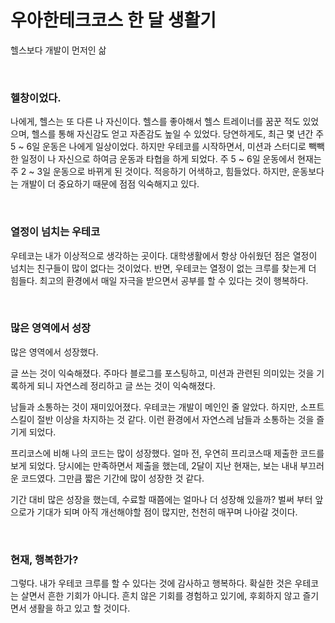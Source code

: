 # 우아한테크코스 한 달 생활기

헬스보다 개발이 먼저인 삶

<br>

### 헬창이었다.

나에게, 헬스는 또 다른 나 자신이다.
헬스를 좋아해서 헬스 트레이너를 꿈꾼 적도 있었으며, 헬스를 통해 자신감도 얻고 자존감도 높일 수 있었다.
당연하게도, 최근 몇 년간 주 5 ~ 6일 운동은 나에게 일상이었다.
하지만 우테코를 시작하면서, 미션과 스터디로 빽빽한 일정이 나 자신으로 하여금 운동과 타협을 하게 되었다.
주 5 ~ 6일 운동에서 현재는 주 2 ~ 3일 운동으로 바뀌게 된 것이다.
적응하기 어색하고, 힘들었다.
하지만, 운동보다는 개발이 더 중요하기 때문에 점점 익숙해지고 있다.

<br>

### 열정이 넘치는 우테코

우테코는 내가 이상적으로 생각하는 곳이다.
대학생활에서 항상 아쉬웠던 점은 열정이 넘치는 친구들이 많이 없다는 것이었다.
반면, 우테코는 열정이 없는 크루를 찾는게 더 힘들다.
최고의 환경에서 매일 자극을 받으면서 공부를 할 수 있다는 것이 행복하다.

<br>

### 많은 영역에서 성장

많은 영역에서 성장했다.

글 쓰는 것이 익숙해졌다.
주마다 블로그를 포스팅하고, 미션과 관련된 의미있는 것을 기록하게 되니 자연스레 정리하고 글 쓰는 것이 익숙해졌다.

남들과 소통하는 것이 재미있어졌다.
우테코는 개발이 메인인 줄 알았다. 하지만, 소프트 스킬이 절반 이상을 차지하는 것 같다. 이런 환경에서 자연스레 남들과 소통하는 것을 즐기게 되었다.

프리코스에 비해 나의 코드는 많이 성장했다.
얼마 전, 우연히 프리코스때 제출한 코드를 보게 되었다.
당시에는 만족하면서 제출을 했는데, 2달이 지난 현재는, 보는 내내 부끄러운 코드였다. 그만큼 짧은 기간에 많이 성장한 것 같다.

기간 대비 많은 성장을 했는데, 수료할 때쯤에는 얼마나 더 성장해 있을까?
벌써 부터 앞으로가 기대가 되며 아직 개선해야할 점이 많지만, 천천히 매꾸며 나아갈 것이다.

<br>

### 현재, 행복한가?

그렇다. 내가 우테코 크루를 할 수 있다는 것에 감사하고 행복하다.
확실한 것은 우테코는 살면서 흔한 기회가 아니다.
흔치 않은 기회를 경험하고 있기에, 후회하지 않고 즐기면서 생활을 하고 있고 할 것이다.
